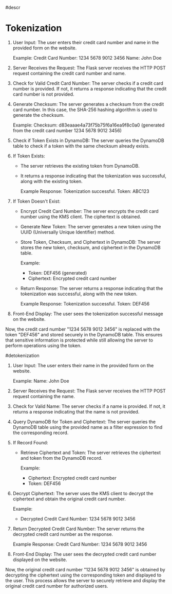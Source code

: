 #descr
# Tokenization


1. User Input: The user enters their credit card number and name in the provided form on the website.

   Example:
   Credit Card Number: 1234 5678 9012 3456
   Name: John Doe

2. Server Receives the Request: The Flask server receives the HTTP POST request containing the credit card number and name.

3. Check for Valid Credit Card Number: The server checks if a credit card number is provided. If not, it returns a response indicating that the credit card number is not provided.

4. Generate Checksum: The server generates a checksum from the credit card number. In this case, the SHA-256 hashing algorithm is used to generate the checksum.

   Example:
   Checksum: d83eaaae4a73f75b75f6a16ea9f8c0a0 (generated from the credit card number 1234 5678 9012 3456)

5. Check if Token Exists in DynamoDB: The server queries the DynamoDB table to check if a token with the same checksum already exists.

6. If Token Exists:
   - The server retrieves the existing token from DynamoDB.
   - It returns a response indicating that the tokenization was successful, along with the existing token.

     Example Response: Tokenization successful. Token: ABC123

7. If Token Doesn't Exist:
   - Encrypt Credit Card Number: The server encrypts the credit card number using the KMS client. The ciphertext is obtained.
   - Generate New Token: The server generates a new token using the UUID (Universally Unique Identifier) method.
   - Store Token, Checksum, and Ciphertext in DynamoDB: The server stores the new token, checksum, and ciphertext in the DynamoDB table.

     Example:
     - Token: DEF456 (generated)
     - Ciphertext: Encrypted credit card number

   - Return Response: The server returns a response indicating that the tokenization was successful, along with the new token.

     Example Response: Tokenization successful. Token: DEF456

8. Front-End Display: The user sees the tokenization successful message on the website.

Now, the credit card number "1234 5678 9012 3456" is replaced with the token "DEF456" and stored securely in the DynamoDB table. This ensures that sensitive information is protected while still allowing the server to perform operations using the token.

#detokenization


1. User Input: The user enters their name in the provided form on the website.

   Example:
   Name: John Doe

2. Server Receives the Request: The Flask server receives the HTTP POST request containing the name.

3. Check for Valid Name: The server checks if a name is provided. If not, it returns a response indicating that the name is not provided.

4. Query DynamoDB for Token and Ciphertext: The server queries the DynamoDB table using the provided name as a filter expression to find the corresponding record.

5. If Record Found:
   - Retrieve Ciphertext and Token: The server retrieves the ciphertext and token from the DynamoDB record.

     Example:
     - Ciphertext: Encrypted credit card number
     - Token: DEF456

6. Decrypt Ciphertext: The server uses the KMS client to decrypt the ciphertext and obtain the original credit card number.

   Example:
   - Decrypted Credit Card Number: 1234 5678 9012 3456

7. Return Decrypted Credit Card Number: The server returns the decrypted credit card number as the response.

   Example Response: Credit Card Number: 1234 5678 9012 3456

8. Front-End Display: The user sees the decrypted credit card number displayed on the website.

Now, the original credit card number "1234 5678 9012 3456" is obtained by decrypting the ciphertext using the corresponding token and displayed to the user. This process allows the server to securely retrieve and display the original credit card number for authorized users.
